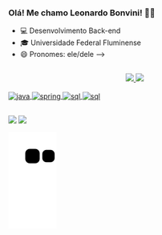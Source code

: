 ### Olá! Me chamo Leonardo Bonvini! 👋👋

- 💻 Desenvolvimento Back-end
- 🎓 Universidade Federal Fluminense
- 😄 Pronomes: ele/dele
-->
##

<div align="center">
  <a href="https://github.com/leobonvini">
  <img height="140em" src="https://github-readme-stats.vercel.app/api?username=leobonvini&show_icons=true&theme=tokyonight&include_all_commits=true&count_private=true"/>
  <img height="140em" src="https://github-readme-stats.vercel.app/api/top-langs/?username=leobonvini&layout=compact&langs_count=7&theme=tokyonight"/>
</div>
  
<div style="display: inline_block"><br>
  <img align="center" alt="java" height="40" width="40" src="https://cdn.jsdelivr.net/gh/devicons/devicon/icons/java/java-original-wordmark.svg" />
  <img align="center" alt="spring" height="40" width="40" src="https://cdn.jsdelivr.net/gh/devicons/devicon/icons/spring/spring-original-wordmark.svg" />
  <img align="center" alt="sql" height="40" width="40" src="https://cdn.jsdelivr.net/gh/devicons/devicon/icons/mysql/mysql-original-wordmark.svg" />
  <img align="center" alt="sql" height="40" width="40" src="https://cdn.jsdelivr.net/gh/devicons/devicon/icons/python/python-original-wordmark.svg" />
  
</div> 
  
##
  
<div> 
 <a href="https://www.linkedin.com/in/leonardobonvini/" target="_blank"><img src="https://img.shields.io/badge/-LinkedIn-%230077B5?style=for-the-badge&logo=linkedin&logoColor=white" target="_blank"></a>
 <a href = "mailto:bonvini.leo@gmail.com"><img src="https://img.shields.io/badge/-Gmail-%23333?style=for-the-badge&logo=gmail&logoColor=red" target="_blank"></a>
 

 ![Snake animation](https://github.com/leobonvini/leobonvini/blob/output/github-contribution-grid-snake.svg)
